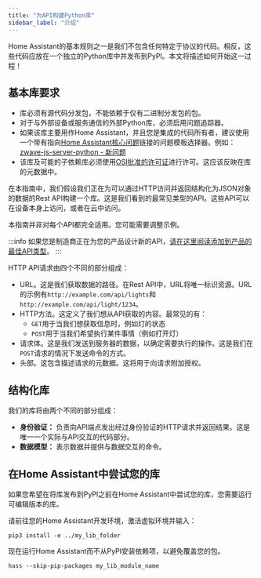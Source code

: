 ```yaml
---
title: "为API构建Python库"
sidebar_label: "介绍"
---
```


Home Assistant的基本规则之一是我们不包含任何特定于协议的代码。相反，这些代码应放在一个独立的Python库中并发布到PyPI。本文将描述如何开始这一过程！

## 基本库要求

- 库必须有源代码分发包，不能依赖于仅有二进制分发包的包。
- 对于与外部设备或服务通信的外部Python库，必须启用问题追踪器。
- 如果该库主要用作Home Assistant，并且您是集成的代码所有者，建议使用一个带有指向[Home Assistant核心问题](https://github.com/home-assistant/core/issues)链接的问题模板选择器。例如：[zwave-js-server-python - 新问题](https://github.com/home-assistant-libs/zwave-js-server-python/issues/new/choose)
- 该库及可能的子依赖库必须使用[OSI批准的许可证](https://opensource.org/license)进行许可。这应该反映在库的元数据中。

在本指南中，我们假设我们正在为可以通过HTTP访问并返回结构化为JSON对象的数据的Rest API构建一个库。这是我们看到的最常见类型的API。这些API可以在设备本身上访问，或者在云中访问。

本指南并非对每个API都完全适用。您可能需要调整示例。

:::info
如果您是制造商正在为您的产品设计新的API，[请在这里阅读添加到产品的最佳API类型](https://www.home-assistant.io/blog/2016/02/12/classifying-the-internet-of-things/#local-device-pushing-new-state)。
:::

HTTP API请求由四个不同的部分组成：

- URL。这是我们获取数据的路径。在Rest API中，URL将唯一标识资源。URL的示例有`http://example.com/api/lights`和`http://example.com/api/light/1234`。
- HTTP方法。这定义了我们想从API获取的内容。最常见的有：
  - `GET`用于当我们想获取信息时，例如灯的状态
  - `POST`用于当我们希望执行某件事情（例如打开灯）
- 请求体。这是我们发送到服务器的数据，以确定需要执行的操作。这是我们在`POST`请求的情况下发送命令的方式。
- 头部。这包含描述请求的元数据。这将用于向请求附加授权。

## 结构化库

我们的库将由两个不同的部分组成：

- **身份验证：** 负责向API端点发出经过身份验证的HTTP请求并返回结果。这是唯一一个实际与API交互的代码部分。
- **数据模型：** 表示数据并提供与数据交互的命令。

## 在Home Assistant中尝试您的库

如果您希望在将库发布到PyPI之前在Home Assistant中尝试您的库，您需要运行可编辑版本的库。

请前往您的Home Assistant开发环境，激活虚拟环境并输入：

```shell
pip3 install -e ../my_lib_folder
```

现在运行Home Assistant而不从PyPI安装依赖项，以避免覆盖您的包。

```shell
hass --skip-pip-packages my_lib_module_name